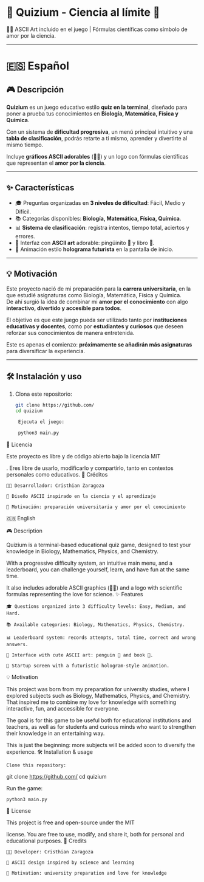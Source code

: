 # 🧪 Quizium - Ciencia al límite 🧬

🐧📖 ASCII Art incluido en el juego | Fórmulas científicas como símbolo de amor por la ciencia.  

---

# 🇪🇸 Español

## 🎮 Descripción
**Quizium** es un juego educativo estilo **quiz en la terminal**, diseñado para poner a prueba tus conocimientos en **Biología, Matemática, Física y Química**.  

Con un sistema de **dificultad progresiva**, un menú principal intuitivo y una **tabla de clasificación**, podrás retarte a ti mismo, aprender y divertirte al mismo tiempo.  

Incluye **gráficos ASCII adorables** (🐧📖) y un logo con fórmulas científicas que representan el **amor por la ciencia**.  

---

## ✨ Características
- 🎓 Preguntas organizadas en **3 niveles de dificultad**: Fácil, Medio y Difícil.  
- 📚 Categorías disponibles: **Biología, Matemática, Física, Química**.  
- 📊 **Sistema de clasificación**: registra intentos, tiempo total, aciertos y errores.  
- 🎨 Interfaz con **ASCII art** adorable: pingüinito 🐧 y libro 📖.  
- 🌌 Animación estilo **holograma futurista** en la pantalla de inicio.  

---

## 💡 Motivación
Este proyecto nació de mi preparación para la **carrera universitaria**, en la que estudié asignaturas como Biología, Matemática, Física y Química.  
De ahí surgió la idea de combinar mi **amor por el conocimiento** con algo **interactivo, divertido y accesible para todos**.  

El objetivo es que este juego pueda ser utilizado tanto por **instituciones educativas y docentes**, como por **estudiantes y curiosos** que deseen reforzar sus conocimientos de manera entretenida.  

Este es apenas el comienzo: **próximamente se añadirán más asignaturas** para diversificar la experiencia.  

---

## 🛠️ Instalación y uso
1. Clona este repositorio:
   ```bash
   git clone https://github.com/
   cd quizium

    Ejecuta el juego:

    python3 main.py

📜 Licencia

Este proyecto es libre y de código abierto bajo la licencia MIT

.
Eres libre de usarlo, modificarlo y compartirlo, tanto en contextos personales como educativos.
🙌 Créditos

    👨‍💻 Desarrollador: Cristhian Zaragoza

    🎨 Diseño ASCII inspirado en la ciencia y el aprendizaje

    📖 Motivación: preparación universitaria y amor por el conocimiento


🇬🇧 English

🎮 Description

Quizium is a terminal-based educational quiz game, designed to test your knowledge in Biology, Mathematics, Physics, and Chemistry.

With a progressive difficulty system, an intuitive main menu, and a leaderboard, you can challenge yourself, learn, and have fun at the same time.

It also includes adorable ASCII graphics (🐧📖) and a logo with scientific formulas representing the love for science.
✨ Features

    🎓 Questions organized into 3 difficulty levels: Easy, Medium, and Hard.

    📚 Available categories: Biology, Mathematics, Physics, Chemistry.

    📊 Leaderboard system: records attempts, total time, correct and wrong answers.

    🎨 Interface with cute ASCII art: penguin 🐧 and book 📖.

    🌌 Startup screen with a futuristic hologram-style animation.

💡 Motivation

This project was born from my preparation for university studies, where I explored subjects such as Biology, Mathematics, Physics, and Chemistry.
That inspired me to combine my love for knowledge with something interactive, fun, and accessible for everyone.

The goal is for this game to be useful both for educational institutions and teachers, as well as for students and curious minds who want to strengthen their knowledge in an entertaining way.

This is just the beginning: more subjects will be added soon to diversify the experience.
🛠️ Installation & usage

    Clone this repository:

git clone https://github.com/
cd quizium

Run the game:

    python3 main.py

📜 License

This project is free and open-source under the MIT

license.
You are free to use, modify, and share it, both for personal and educational purposes.
🙌 Credits

    👨‍💻 Developer: Cristhian Zaragoza

    🎨 ASCII design inspired by science and learning

    📖 Motivation: university preparation and love for knowledge
